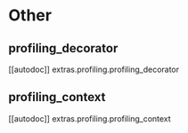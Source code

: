 # Other

## profiling_decorator

[[autodoc]] extras.profiling.profiling_decorator

## profiling_context

[[autodoc]] extras.profiling.profiling_context
